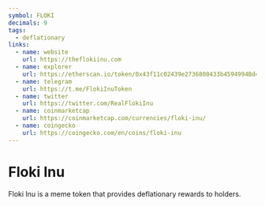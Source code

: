 ```yaml
---
symbol: FLOKI
decimals: 9
tags:
  - deflationary
links:
  - name: website
    url: https://theflokiinu.com
  - name: explorer
    url: https://etherscan.io/token/0x43f11c02439e2736800433b4594994Bd43Cd066D
  - name: telegram
    url: https://t.me/FlokiInuToken
  - name: twitter
    url: https://twitter.com/RealFlokiInu
  - name: coinmarketcap
    url: https://coinmarketcap.com/currencies/floki-inu/
  - name: coingecko
    url: https://coingecko.com/en/coins/floki-inu
---
```


# Floki Inu

Floki Inu is a meme token that provides deflationary rewards to holders.
